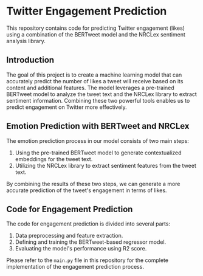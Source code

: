 # Twitter Engagement Prediction

This repository contains code for predicting Twitter engagement (likes) using a combination of the BERTweet model and the NRCLex sentiment analysis library.

## Introduction

The goal of this project is to create a machine learning model that can accurately predict the number of likes a tweet will receive based on its content and additional features. The model leverages a pre-trained BERTweet model to analyze the tweet text and the NRCLex library to extract sentiment information. Combining these two powerful tools enables us to predict engagement on Twitter more effectively.

## Emotion Prediction with BERTweet and NRCLex

The emotion prediction process in our model consists of two main steps:

1. Using the pre-trained BERTweet model to generate contextualized embeddings for the tweet text.
2. Utilizing the NRCLex library to extract sentiment features from the tweet text.

By combining the results of these two steps, we can generate a more accurate prediction of the tweet's engagement in terms of likes.

## Code for Engagement Prediction

The code for engagement prediction is divided into several parts:

1. Data preprocessing and feature extraction.
2. Defining and training the BERTweet-based regressor model.
3. Evaluating the model's performance using R2 score.

Please refer to the `main.py` file in this repository for the complete implementation of the engagement prediction process.

